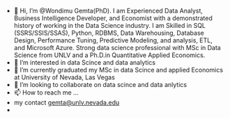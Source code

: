 - 👋 Hi, I’m @Wondimu Gemta(PhD). I am Experienced Data Analyst, Business Intelligence Developer, and Economist with a demonstrated history of working in the Data Science industry. I am Skilled in SQL (SSRS/SSIS/SSAS), Python, RDBMS, Data Warehousing, Database Design, Performance Tuning, Predictive Modeling, and analysis, ETL, and Microsoft Azure. Strong data science professional with MSc in Data Science from UNLV and a Ph.D.in Quantitative Applied Economics.
- 👀 I’m interested in data Scince and data analytics 
- 🌱 I’m currently graduated my MSc in data Scince and applied Economics at University of Nevada, Las Vegas 
- 💞️ I’m looking to collaborate on data scince and data anlytics 
- 📫 How to reach me ...
- my contact gemta@unlv.nevada.edu
- 

<!---
Wondegemta/Wondegemta is a ✨ special ✨ repository because its `README.md` (this file) appears on your GitHub profile.
You can click the Preview link to take a look at your changes.
--->

